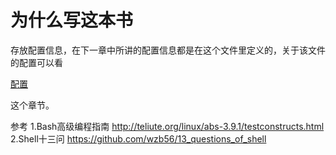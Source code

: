 # 为什么写这本书
存放配置信息，在下一章中所讲的配置信息都是在这个文件里定义的，关于该文件的配置可以看

[配置](https://gitbook.zhangjikai.com/settings.html)

这个章节。

参考
1.Bash高级编程指南 http://teliute.org/linux/abs-3.9.1/testconstructs.html
2.Shell十三问 https://github.com/wzb56/13_questions_of_shell